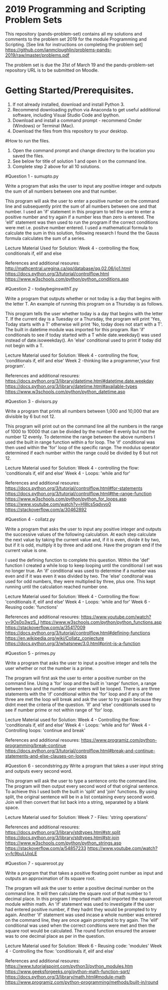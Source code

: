 # 2019 Programming and Scripting Problem Sets

This repository (pands-problem-set) contains all my solutions and comments to the problem set 2019 for the module Programming and Scripting.
[See link for instructions on completing the problem set] https://github.com/ianmcloughlin/problems-pands-2019/raw/master/problems.pdf

The problem set is due the 31st of March 19 and the pands-problem-set repository URL is to be submitted on Moodle.

# Getting Started/Prerequisites.

1. If not already installed, download and install Python 3.
2. Recommend downloading python via Anaconda to get useful additional software, including Visual Studio Code and Ipython.
3. Download and install a command prompt - recommend Cmder (Windows) or Terminal (Mac).
4. Download the files from this repository to your desktop.

#How to run the files.

1. Open the command prompt and change directory to the location you saved the files.
2. See below for title of solution 1 and open it on the command line.
3. Complete step 2 above for all 10 solutions.

#Question 1 - sumupto.py

Write a program that asks the user to input any positive integer and outputs the sum of all numbers between one and that number.

This program will ask the user to enter a positive number on the command line and subsequently print the sum of all numbers between one and that number. I used an 'if' statement in this program to tell the user to enter a positive number and try again if a number less than zero is entered. The 'elif' statement was then used to run the program if the correct conditions were met i.e. positve number entered.
I used a mathematical formula to calculate the sum in this solution, following research I found the the Gauss formula calculates the sum of a series.

Lecture Material Used for Solution:
Week 4 - controlling the flow, conditionals if, elif and else

References and additional resoures:
http://mathcentral.uregina.ca/qq/database/qq.02.06/jo1.html
https://docs.python.org/3/tutorial/controlflow.html
https://www.w3schools.com/python/python_conditions.asp

#Question 2 - todaybeginswithT.py

Write a program that outputs whether or not today is a day that begins with the letter T. An example of running this program on a Thursday is as follows.

This program tells the user whether today is a day that begins with the letter T. If the current day is a Tuesday or a Thursday, the program will print 'Yes, Today starts with a T' otherwise will print 'No, today does not start with a T'.
The built in datetime module was imported for this program. Ran 'if' conditionals to see if today started with a T while date.weekday() was used instead of date.isoweekday(). An 'else' conditional used to print if today did not begin with a T.

Lecture Material used for Solution:
Week 4 - controlling the flow, 'conditionals if, elif and else'
Week 2 -thinking like a programmer,'your first program'.

References and additional resoures:
https://docs.python.org/3/library/datetime.html#datetime.date.weekday
https://docs.python.org/3/library/datetime.html#available-types
https://www.w3schools.com/python/python_datetime.asp

#Question 3 - divisors.py

Write a program that prints all numbers between 1,000 and 10,000 that are divisible by 6 but not 12.

This program will print out on the command line all the numbers in the range of 1000 to 10000 that can be divided by the number 6 evenly but not the number 12 evenly.
To determine the range between the above numbers I used the built in range function within a for loop. The 'if' conditional was then used within the 'for' loop of the specific range. The modulus operator determined if each number within the range could be divided by 6 but not 12.

Lecture Material used for Solution:
Week 4 - controlling the flow: 'conditionals if, elif and else'
Week 4 - Loops: 'while and for'

References and additional resoures:
https://docs.python.org/3/tutorial/controlflow.html#for-statements
https://docs.python.org/3/tutorial/controlflow.html#the-range-function
https://www.w3schools.com/python/python_for_loops.asp
https://www.youtube.com/watch?v=HWcs5qdvvo0
https://stackoverflow.com/a/30462892

#Question 4 - collatz.py

Write a program that asks the user to input any positive integer and outputs the successive values of the following calculation. At each step calculate the next value by taking the current value and, if it is even, divide it by two, but if it is odd, multiply it by three and add one. Have the program end if the current value is one.

I used the defining function to complete this question. Within the 'def' function I created a while loop to keep looping until the conditional I set was no longer true. An 'if' conditional was used to determine if a number was even and if it was even it was divided by two. The 'else' conditonal was used for odd numbers, they were multiplied by three, plus one. This kept running until the calculation reached number one.

Lecture Material used for Solution:
Week 4 - Controlling the flow: 'conditionals if, elif and else'
Week 4 - Loops: 'while and for'
Week 6 - Reusing code: 'functions'

References and additional resoures:
https://www.youtube.com/watch?v=9Os0o3wzS_I
https://www.w3schools.com/python/python_functions.asp
https://stackoverflow.com/a/35417009
https://docs.python.org/3/tutorial/controlflow.html#defining-functions
https://en.wikipedia.org/wiki/Collatz_conjecture
https://docs.python.org/3/whatsnew/3.0.html#print-is-a-function

#Question 5 - primes.py

Write a program that asks the user to input a positive integer and tells the user whether or not the number is a prime.

The program will first ask the user to enter a positive number on the command line. Using a 'for' loop and the built in 'range' function, a range between two and the number user enters will be looped. There is are three statements with the 'if' conditional within the 'for' loop and if any of the three are met the loop will break and ask the user to try again because they didnt meet the criteria of the question.
'If' and 'else' conditionals used to see if number prime or not within range of 'for' loop.

Lecture Material used for Solution:
Week 4 - Controlling the flow: 'conditionals if, elif and else'
Week 4 - Loops: 'while and for'
Week 4 - Controlling loops: 'continue and break'

References and additional resoures:
https://www.programiz.com/python-programming/break-continue
https://docs.python.org/3/tutorial/controlflow.html#break-and-continue-statements-and-else-clauses-on-loops

#Question 6 - secondstring.py
Write a program that takes a user input string and outputs every second word.

This program will ask the user to type a sentence onto the command line. The program will then output every second word of that original sentence. To achieve this I used both the built in 'split' and 'join' functions. By using split, the original sentence will be in a list containing every second word. Join will then convert that list back into a string, separated by a blank space.

Lecture Material used for Solution:
Week 7 - Files: 'string operations'

References and additional resoures:
https://docs.python.org/3/library/stdtypes.html#str.split
https://docs.python.org/3/library/stdtypes.html#str.join
https://www.w3schools.com/python/python_strings.asp
https://stackoverflow.com/a/54857233
https://www.youtube.com/watch?v=fc9buLUiqLE

#Question 7 - squareroot.py

Write a program that that takes a positive floating point number as input and outputs an approximation of its square root.

The program will ask the user to enter a positive decimal number on the command line. It will then calculate the square root of that number to 1 decimal place. In this program I imported math and imported the squareroot module within math. An 'if' statement was used to investigate if the user had entered positive number, if they hadnt they would be prompted to try again. Another 'if' statement was used incase a whole number was entered on the command line, they are once again prompted to try again. The 'elif' conditional was used when the correct condtions were met and then the square root would be calculated. The round function ensured the answer was to one decimal place as per in the question.

Lecture Material used for Solution:
Week 6 - Reusing code: 'modules'
Week 4 - Controlling the flow: 'conditionals if, elif and else'

References and additional resoures:
https://www.tutorialspoint.com/python3/python_modules.htm
https://www.geeksforgeeks.org/python-math-function-sqrt/
https://docs.python.org/3/library/math.html#module-math
https://www.programiz.com/python-programming/methods/built-in/round

#